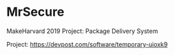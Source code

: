 # MrSecure
MakeHarvard 2019 Project: Package Delivery System

Project: https://devpost.com/software/temporary-uioxk9

